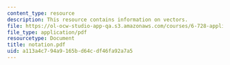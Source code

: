 ```yaml
---
content_type: resource
description: This resource contains information on vectors.
file: https://ol-ocw-studio-app-qa.s3.amazonaws.com/courses/6-728-applied-quantum-and-statistical-physics-fall-2006/a113a4c794a9165bd64cdf46fa92a7a5_notation.pdf
file_type: application/pdf
resourcetype: Document
title: notation.pdf
uid: a113a4c7-94a9-165b-d64c-df46fa92a7a5
---
```

